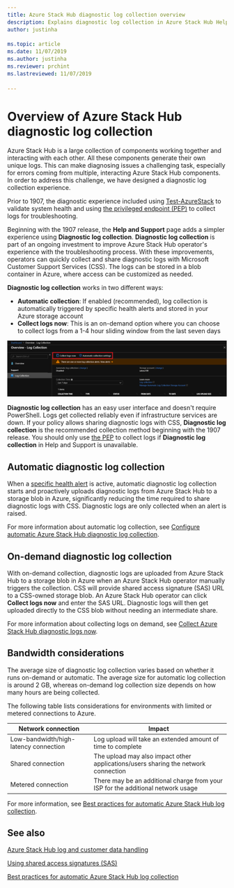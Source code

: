 ```yaml
---
title: Azure Stack Hub diagnostic log collection overview 
description: Explains diagnostic log collection in Azure Stack Hub Help + Support, including on-demand and automatic log collection.
author: justinha

ms.topic: article
ms.date: 11/07/2019
ms.author: justinha
ms.reviewer: prchint
ms.lastreviewed: 11/07/2019

---
```

# Overview of Azure Stack Hub diagnostic log collection 

Azure Stack Hub is a large collection of components working together and interacting with each other. All these components generate their own unique logs. This can make diagnosing issues a challenging task, especially for errors coming from multiple, interacting Azure Stack Hub components. In order to address this challenge, we have designed a diagnostic log collection experience. 

Prior to 1907, the diagnostic experience included using [Test-AzureStack](azure-stack-diagnostic-test.md) to validate system health and using [the privileged endpoint (PEP)](azure-stack-get-azurestacklog.md) to collect logs for troubleshooting. 

Beginning with the 1907 release, the **Help and Support** page adds a simpler experience using **Diagnostic log collection**. 
**Diagnostic log collection** is part of an ongoing investment to improve Azure Stack Hub operator's experience with the troubleshooting process. 
With these improvements, operators can quickly collect and share diagnostic logs with Microsoft Customer Support Services (CSS). 
The logs can be stored in a blob container in Azure, where access can be customized as needed.    
   
**Diagnostic log collection** works in two different ways:

- **Automatic collection**: If enabled (recommended), log collection is automatically triggered by specific health alerts and stored in your Azure storage account
- **Collect logs now**: This is an on-demand option where you can choose to collect logs from a 1-4 hour sliding window from the last seven days

![Screenshot of diagnostic log collection options](media/azure-stack-automatic-log-collection/azure-stack-log-collection-overview.png)

**Diagnostic log collection** has an easy user interface and doesn't require PowerShell. 
Logs get collected reliably even if infrastructure services are down.
If your policy allows sharing diagnostic logs with CSS, **Diagnostic log collection** is the recommended collection method beginning with the 1907 release. 
You should only use [the PEP](azure-stack-get-azurestacklog.md) to collect logs if **Diagnostic log collection** in Help and Support is unavailable.

## Automatic diagnostic log collection 

When a [specific health alert](azure-stack-configure-automatic-diagnostic-log-collection-tzl.md#proactive-diagnostic-log-collection-alerts) is active, automatic diagnostic log collection starts and proactively uploads diagnostic logs from Azure Stack Hub to a storage blob in Azure, significantly reducing the time required to share diagnostic logs with CSS. Diagnostic logs are only collected when an alert is raised.  

For more information about automatic log collection, see [Configure automatic Azure Stack Hub diagnostic log collection](azure-stack-configure-automatic-diagnostic-log-collection-tzl.md).

## On-demand diagnostic log collection

With on-demand collection, diagnostic logs are uploaded from Azure Stack Hub to a storage blob in Azure when an Azure Stack Hub operator manually triggers the collection.
CSS will provide shared access signature (SAS) URL to a CSS-owned storage blob. 
An Azure Stack Hub operator can click **Collect logs now** and enter the SAS URL. 
Diagnostic logs will then get uploaded directly to the CSS blob without needing an intermediate share. 

For more information about collecting logs on demand, see [Collect Azure Stack Hub diagnostic logs now](azure-stack-configure-on-demand-diagnostic-log-collection-tzl.md).

## Bandwidth considerations

The average size of diagnostic log collection varies based on whether it runs on-demand or automatic. 
The average size for automatic log collection is around 2 GB, whereas on-demand log collection size depends on how many hours are being collected. 

The following table lists considerations for environments with limited or metered connections to Azure.

| Network connection | Impact |
|--------------------|--------|
| Low-bandwidth/high-latency connection | Log upload will take an extended amount of time to complete | 
| Shared connection | The upload may also impact other applications/users sharing the network connection |
| Metered connection | There may be an additional charge from your ISP for the additional network usage |

For more information, see [Best practices for automatic Azure Stack Hub log collection](azure-stack-best-practices-automatic-diagnostic-log-collection.md).

## See also

[Azure Stack Hub log and customer data handling](https://docs.microsoft.com/azure-stack/operator/azure-stack-data-collection)

[Using shared access signatures (SAS)](https://docs.microsoft.com/azure/storage/common/storage-dotnet-shared-access-signature-part-1)

[Best practices for automatic Azure Stack Hub log collection](azure-stack-best-practices-automatic-diagnostic-log-collection.md)
